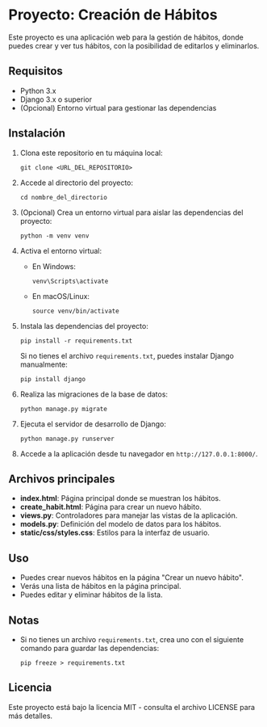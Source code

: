 
# Proyecto: Creación de Hábitos

Este proyecto es una aplicación web para la gestión de hábitos, donde puedes crear y ver tus hábitos, con la posibilidad de editarlos y eliminarlos.

## Requisitos

- Python 3.x
- Django 3.x o superior
- (Opcional) Entorno virtual para gestionar las dependencias

## Instalación

1. Clona este repositorio en tu máquina local:

   ```
   git clone <URL_DEL_REPOSITORIO>
   ```

2. Accede al directorio del proyecto:

   ```
   cd nombre_del_directorio
   ```

3. (Opcional) Crea un entorno virtual para aislar las dependencias del proyecto:

   ```
   python -m venv venv
   ```

4. Activa el entorno virtual:

   - En Windows:

     ```
     venv\Scripts\activate
     ```

   - En macOS/Linux:

     ```
     source venv/bin/activate
     ```

5. Instala las dependencias del proyecto:

   ```
   pip install -r requirements.txt
   ```

   Si no tienes el archivo `requirements.txt`, puedes instalar Django manualmente:

   ```
   pip install django
   ```

6. Realiza las migraciones de la base de datos:

   ```
   python manage.py migrate
   ```

7. Ejecuta el servidor de desarrollo de Django:

   ```
   python manage.py runserver
   ```

8. Accede a la aplicación desde tu navegador en `http://127.0.0.1:8000/`.

## Archivos principales

- **index.html**: Página principal donde se muestran los hábitos.
- **create_habit.html**: Página para crear un nuevo hábito.
- **views.py**: Controladores para manejar las vistas de la aplicación.
- **models.py**: Definición del modelo de datos para los hábitos.
- **static/css/styles.css**: Estilos para la interfaz de usuario.

## Uso

- Puedes crear nuevos hábitos en la página "Crear un nuevo hábito".
- Verás una lista de hábitos en la página principal.
- Puedes editar y eliminar hábitos de la lista.

## Notas

- Si no tienes un archivo `requirements.txt`, crea uno con el siguiente comando para guardar las dependencias:

  ```
  pip freeze > requirements.txt
  ```

## Licencia

Este proyecto está bajo la licencia MIT - consulta el archivo LICENSE para más detalles.
